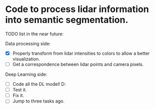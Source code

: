 # Code to process lidar information into semantic segmentation.

TODO list in the near future:

Data processing side:

- [x] Properly transform from lidar intensities to colors to allow a better visualization.
- [ ] Get a correspondence between lidar points and camera pixels.

Deep Learning side:

- [ ] Code all the DL model! D:
- [ ] Test it.
- [ ] Fix it.
- [ ] Jump to three tasks ago.